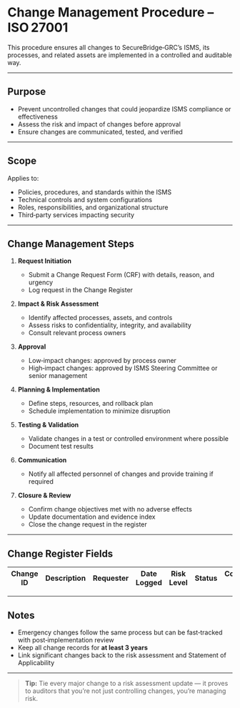 #  Change Management Procedure – ISO 27001

This procedure ensures all changes to SecureBridge‑GRC’s ISMS, its processes, and related assets are implemented in a controlled and auditable way.

---

##  Purpose

- Prevent uncontrolled changes that could jeopardize ISMS compliance or effectiveness  
- Assess the risk and impact of changes before approval  
- Ensure changes are communicated, tested, and verified

---

##  Scope

Applies to:
- Policies, procedures, and standards within the ISMS  
- Technical controls and system configurations  
- Roles, responsibilities, and organizational structure  
- Third‑party services impacting security

---

##  Change Management Steps

1. **Request Initiation**  
   - Submit a Change Request Form (CRF) with details, reason, and urgency  
   - Log request in the Change Register

2. **Impact & Risk Assessment**  
   - Identify affected processes, assets, and controls  
   - Assess risks to confidentiality, integrity, and availability  
   - Consult relevant process owners

3. **Approval**  
   - Low‑impact changes: approved by process owner  
   - High‑impact changes: approved by ISMS Steering Committee or senior management

4. **Planning & Implementation**  
   - Define steps, resources, and rollback plan  
   - Schedule implementation to minimize disruption

5. **Testing & Validation**  
   - Validate changes in a test or controlled environment where possible  
   - Document test results

6. **Communication**  
   - Notify all affected personnel of changes and provide training if required

7. **Closure & Review**  
   - Confirm change objectives met with no adverse effects  
   - Update documentation and evidence index  
   - Close the change request in the register

---

## Change Register Fields

| Change ID | Description | Requester | Date Logged | Risk Level | Status | Completion Date | Notes |
|-----------|-------------|-----------|-------------|------------|--------|-----------------|-------|

---

## Notes

- Emergency changes follow the same process but can be fast‑tracked with post‑implementation review  
- Keep all change records for **at least 3 years**  
- Link significant changes back to the risk assessment and Statement of Applicability

---

> **Tip:** Tie every major change to a risk assessment update — it proves to auditors that you’re not just controlling changes, you’re managing risk.
